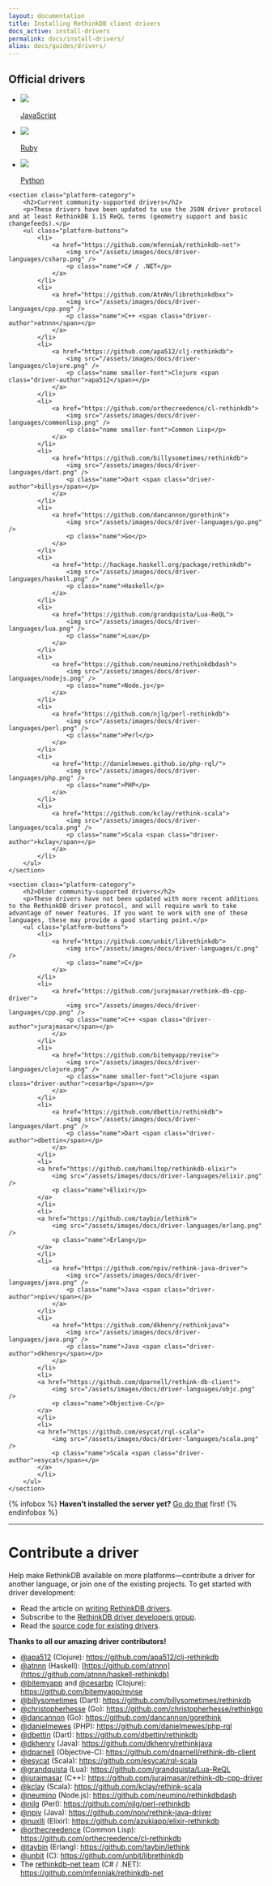 ```yaml
---
layout: documentation
title: Installing RethinkDB client drivers
docs_active: install-drivers
permalink: docs/install-drivers/
alias: docs/guides/drivers/
---
```


<section class="supported-platforms">
    <section class="platform-category">
        <h2>Official drivers</h2>
        <ul class="platform-buttons">
            <li>
                <a href="javascript/">
                    <img src="/assets/images/docs/driver-languages/javascript.png" />
                    <p class="name">JavaScript</p>
                </a>
            </li>
            <li>
                <a href="ruby/">
                    <img src="/assets/images/docs/driver-languages/ruby.png" />
                    <p class="name">Ruby</p>
                </a>
            </li>
            <li>
                <a href="python/">
                    <img src="/assets/images/docs/driver-languages/python.png" />
                    <p class="name">Python</p>
                </a>
            </li>
        </ul>
    </section>
    
    <section class="platform-category">
        <h2>Current community-supported drivers</h2>
        <p>These drivers have been updated to use the JSON driver protocol and at least RethinkDB 1.15 ReQL terms (geometry support and basic changefeeds).</p>
        <ul class="platform-buttons">
            <li>
                <a href="https://github.com/mfenniak/rethinkdb-net">
                    <img src="/assets/images/docs/driver-languages/csharp.png" />
                    <p class="name">C# / .NET</p>
                </a>
            </li>
            <li>
                <a href="https://github.com/AtnNn/librethinkdbxx">
                    <img src="/assets/images/docs/driver-languages/cpp.png" />
                    <p class="name">C++ <span class="driver-author">atnnn</span></p>
                </a>
            </li>
            <li>
                <a href="https://github.com/apa512/clj-rethinkdb">
                    <img src="/assets/images/docs/driver-languages/clojure.png" />
                    <p class="name smaller-font">Clojure <span class="driver-author">apa512</span></p>
                </a>
            </li>
            <li>
                <a href="https://github.com/orthecreedence/cl-rethinkdb">
                    <img src="/assets/images/docs/driver-languages/commonlisp.png" />
                    <p class="name smaller-font">Common Lisp</p>
                </a>
            </li>
            <li>
                <a href="https://github.com/billysometimes/rethinkdb">
                    <img src="/assets/images/docs/driver-languages/dart.png" />
                    <p class="name">Dart <span class="driver-author">billys</span></p>
                </a>
            </li>
            <li>
                <a href="https://github.com/dancannon/gorethink">
                    <img src="/assets/images/docs/driver-languages/go.png" />
                    <p class="name">Go</p>
                </a>
            </li>
            <li>
                <a href="http://hackage.haskell.org/package/rethinkdb">
                    <img src="/assets/images/docs/driver-languages/haskell.png" />
                    <p class="name">Haskell</p>
                </a>
            </li>
            <li>
                <a href="https://github.com/grandquista/Lua-ReQL">
                    <img src="/assets/images/docs/driver-languages/lua.png" />
                    <p class="name">Lua</p>
                </a>
            </li>
            <li>
                <a href="https://github.com/neumino/rethinkdbdash">
                    <img src="/assets/images/docs/driver-languages/nodejs.png" />
                    <p class="name">Node.js</p>
                </a>
            </li>
            <li>
                <a href="https://github.com/njlg/perl-rethinkdb">
                    <img src="/assets/images/docs/driver-languages/perl.png" />
                    <p class="name">Perl</p>
                </a>
            </li>
            <li>
                <a href="http://danielmewes.github.io/php-rql/">
                    <img src="/assets/images/docs/driver-languages/php.png" />
                    <p class="name">PHP</p>
                </a>
            </li>
            <li>
                <a href="https://github.com/kclay/rethink-scala">
                    <img src="/assets/images/docs/driver-languages/scala.png" />
                    <p class="name">Scala <span class="driver-author">kclay</span></p>
                </a>
            </li>
        </ul>
    </section>

    <section class="platform-category">
        <h2>Older community-supported drivers</h2>
        <p>These drivers have not been updated with more recent additions to the RethinkDB driver protocol, and will require work to take advantage of newer features. If you want to work with one of these languages, these may provide a good starting point.</p>
        <ul class="platform-buttons">
            <li>
                <a href="https://github.com/unbit/librethinkdb">
                    <img src="/assets/images/docs/driver-languages/c.png" />
                    <p class="name">C</p>
                </a>
            </li>
            <li>
                <a href="https://github.com/jurajmasar/rethink-db-cpp-driver">
                    <img src="/assets/images/docs/driver-languages/cpp.png" />
                    <p class="name">C++ <span class="driver-author">jurajmasar</span></p>
                </a>
            </li>
            <li>
                <a href="https://github.com/bitemyapp/revise">
                    <img src="/assets/images/docs/driver-languages/clojure.png" />
                    <p class="name smaller-font">Clojure <span class="driver-author">cesarbp</span></p>
                </a>
            </li>
            <li>
                <a href="https://github.com/dbettin/rethinkdb">
                    <img src="/assets/images/docs/driver-languages/dart.png" />
                    <p class="name">Dart <span class="driver-author">dbettin</span></p>
                </a>
            </li>
            <li>
            <a href="https://github.com/hamiltop/rethinkdb-elixir">
                <img src="/assets/images/docs/driver-languages/elixir.png" />
                <p class="name">Elixir</p>
            </a>
            </li>
            <li>
            <a href="https://github.com/taybin/lethink">
                <img src="/assets/images/docs/driver-languages/erlang.png" />
                <p class="name">Erlang</p>
            </a>
            </li>
            <li>
                <a href="https://github.com/npiv/rethink-java-driver">
                    <img src="/assets/images/docs/driver-languages/java.png" />
                    <p class="name">Java <span class="driver-author">npiv</span></p>
                </a>
            </li>
            <li>
                <a href="https://github.com/dkhenry/rethinkjava">
                    <img src="/assets/images/docs/driver-languages/java.png" />
                    <p class="name">Java <span class="driver-author">dkhenry</span></p>
                </a>
            </li>
            <li>
            <a href="https://github.com/dparnell/rethink-db-client">
                <img src="/assets/images/docs/driver-languages/objc.png" />
                <p class="name">Objective-C</p>
            </a>
            </li>
            <li>
            <a href="https://github.com/esycat/rql-scala">
                <img src="/assets/images/docs/driver-languages/scala.png" />
                <p class="name">Scala <span class="driver-author">esycat</span></p>
            </a>
            </li>
        </ul>
    </section>
</section>

{% infobox %}
    __Haven't installed the server yet?__ [Go do that](/install) first!
{% endinfobox %}

---

# Contribute a driver #

Help make RethinkDB available on more platforms&mdash;contribute a
driver for another language, or join one of the existing projects. To
get started with driver development:

- Read the article on [writing RethinkDB drivers][wd].
- Subscribe to the [RethinkDB driver developers group][gg].
- Read the [source code for existing drivers][sc].

[wd]: /docs/writing-drivers/
[gg]: https://groups.google.com/forum/?fromgroups=#!forum/rethinkdb-dev
[sc]: https://github.com/rethinkdb/rethinkdb/tree/v{{site.version.major}}.x/drivers

__Thanks to all our amazing driver contributors!__

- [@apa512](https://github.com/apa512) (Clojure): <https://github.com/apa512/clj-rethinkdb>
- [@atnnn](https://github.com/atnnn) (Haskell): [https://github.com/atnnn](https://github.com/atnnn/haskell-rethinkdb)
- [@bitemyapp](https://github.com/bitemyapp) and [@cesarbp](https://github.com/cesarbp) (Clojure): <https://github.com/bitemyapp/revise>
- [@billysometimes](https://github.com/billysometimes) (Dart): <https://github.com/billysometimes/rethinkdb>
- [@christopherhesse](https://github.com/christopherhesse) (Go): <https://github.com/christopherhesse/rethinkgo>
- [@dancannon](https://github.com/dancannon) (Go): <https://github.com/dancannon/gorethink>
- [@danielmewes](https://github.com/danielmewes) (PHP): <https://github.com/danielmewes/php-rql>
- [@dbettin](https://github.com/dbettin) (Dart): <https://github.com/dbettin/rethinkdb>
- [@dkhenry](https://github.com/dkhenry) (Java): <https://github.com/dkhenry/rethinkjava>
- [@dparnell](https://github.com/dparnell) (Objective-C): <https://github.com/dparnell/rethink-db-client>
- [@esycat](https://github.com/esycat) (Scala): <https://github.com/esycat/rql-scala>
- [@grandquista](https://github.com/grandquista) (Lua): <https://github.com/grandquista/Lua-ReQL>
- [@jurajmasar](https://github.com/jurajmasar) (C++): <https://github.com/jurajmasar/rethink-db-cpp-driver>
- [@kclay](https://github.com/kclay) (Scala): <https://github.com/kclay/rethink-scala>
- [@neumino](https://github.com/neumino) (Node.js): <https://github.com/neumino/rethinkdbdash>
- [@njlg](https://github.com/njlg) (Perl): <https://github.com/njlg/perl-rethinkdb>
- [@npiv](https://github.com/npiv/) (Java): <https://github.com/npiv/rethink-java-driver>
- [@nuxlli](https://github.com/nuxlli) (Elixir): <https://github.com/azukiapp/elixir-rethinkdb>
- [@orthecreedence](https://github.com/orthecreedence) (Common Lisp): <https://github.com/orthecreedence/cl-rethinkdb>
- [@taybin](https://github.com/taybin) (Erlang): <https://github.com/taybin/lethink>
- [@unbit](https://github.com/unbit) (C): <https://github.com/unbit/librethinkdb>
- The [rethinkdb-net team](https://github.com/mfenniak/rethinkdb-net/graphs/contributors) (C# / .NET): <https://github.com/mfenniak/rethinkdb-net>
